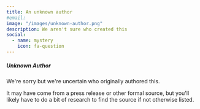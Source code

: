 ```yaml
---
title: An unknown author
#email:
image: "/images/unknown-author.png"
description: We aren't sure who created this
social:
  - name: mystery
    icon: fa-question
---
```


##### Unknown Author

We're sorry but we're uncertain who originally authored this.

It may have come from a press release or other formal source,
but you'll likely have to do a bit of research to find the source if not otherwise listed.
